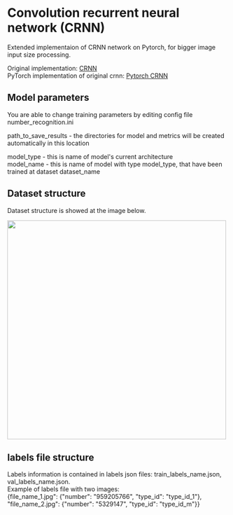 # Convolution recurrent neural network (CRNN)

Extended implementaion of CRNN network on Pytorch, for bigger image input size processing.

Original implementation: [CRNN](https://github.com/bgshih/crnn)  
PyTorch implementation of original crnn: [Pytorch CRNN](https://github.com/meijieru/crnn.pytorch)

## Model parameters

You are able to change training parameters by editing config file number_recognition.ini
 
path_to_save_results - the directories for model and metrics will be created automatically in this location 

model_type - this is name of model's current architecture  
model_name - this is name of model with type model_type, that have been trained at dataset dataset_name 

## Dataset structure  

Dataset structure is showed at the image below. 

<a href="https://habrastorage.org/webt/si/8t/y4/si8ty4lqvsjlkkkq5vak5x952l8.png">
<img src="https://habrastorage.org/webt/si/8t/y4/si8ty4lqvsjlkkkq5vak5x952l8.png" width=500></a>  

## labels file structure

Labels information is contained in labels json files: train_labels_name.json, val_labels_name.json.  
Example of labels file with two images:   
{file_name_1.jpg": {"number": "959205766", "type_id": "type_id_1"},  
 "file_name_2.jpg": {"number": "5329147", "type_id": "type_id_m"}}